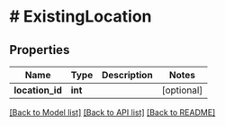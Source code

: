 # # ExistingLocation

## Properties

Name | Type | Description | Notes
------------ | ------------- | ------------- | -------------
**location_id** | **int** |  | [optional] 

[[Back to Model list]](../../README.md#documentation-for-models) [[Back to API list]](../../README.md#documentation-for-api-endpoints) [[Back to README]](../../README.md)


